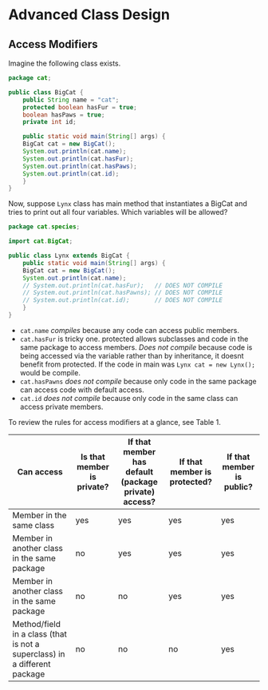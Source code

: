 # Advanced Class Design

## Access Modifiers

Imagine the following class exists.

```java
package cat;

public class BigCat {
    public String name = "cat";
    protected boolean hasFur = true;
    boolean hasPaws = true;
    private int id;

    public static void main(String[] args) {
	BigCat cat = new BigCat();
	System.out.println(cat.name);
	System.out.println(cat.hasFur);
	System.out.println(cat.hasPaws);
	System.out.println(cat.id);
    }
}
```

Now, suppose `Lynx` class has main method that instantiates a BigCat and tries to print out all four variables. Which variables will be allowed?

```java
package cat.species;

import cat.BigCat;

public class Lynx extends BigCat {
    public static void main(String[] args) {
	BigCat cat = new BigCat();
	System.out.println(cat.name);
	// System.out.println(cat.hasFur);   // DOES NOT COMPILE
	// System.out.println(cat.hasPawns); // DOES NOT COMPILE
	// System.out.println(cat.id);       // DOES NOT COMPILE
    }
}
```

- `cat.name` *compiles* because any code can access public members.
- `cat.hasFur` is tricky one.
protected allows subclasses and code in the same package to access members.
*Does not compile* because code is being accessed via the variable rather than by inheritance, it doesnt benefit from protected.
If the code in main was `Lynx cat = new Lynx();` would be compile.
- `cat.hasPawns` *does not compile* because only code in the same package can access code with default access.
- `cat.id` *does not compile* because only code in the same class can access private members.

To review the rules for access modifiers at a glance, see Table 1.

| Can access                                                                | Is that member is private? | If that member has default (package private) access? | If that member is protected? | If that member is public? |
| ------------------------------------------------------------------------- | -------------------------- | ---------------------------------------------------- | ---------------------------- | ------------------------- |
| Member in the same class                                                  | yes                        | yes                                                  | yes                          | yes                       |
| Member in another class in the same package                               | no                         | yes                                                  | yes                          | yes                       |
| Member in another class in the same package                               | no                         | no                                                   | yes                          | yes                       |
| Method/field in a class (that is not a superclass) in a different package | no                         | no                                                   | no                           | yes                       |
